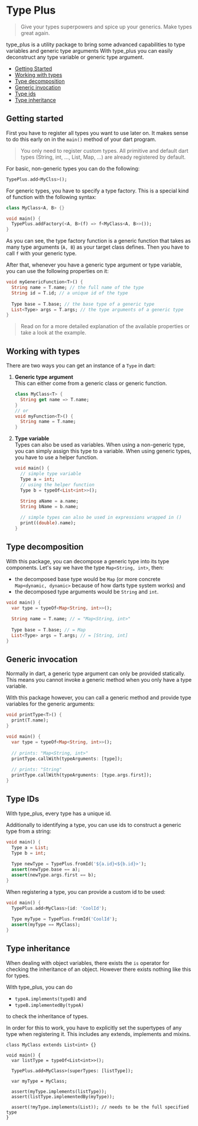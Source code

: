 # Type Plus

> Give your types superpowers and spice up your generics. Make types great again.

type_plus is a utility package to bring some advanced capabilities to type variables and generic type arguments
With type_plus you can easily deconstruct any type variable or generic type argument.

- [Getting Started](#getting-started)
- [Working with types](#working-with-types)
- [Type decomposition](#type-decomposition)
- [Generic invocation](#generic-invocation)
- [Type ids](#type-ids)
- [Type inheritance](#type-inheritance)

## Getting started

First you have to register all types you want to use later on. It makes sense to do this early on in the `main()` method of
your dart program. 

> You only need to register custom types. All primitive and default dart types (String, int, ..., List, Map, ...) are already registered by default.

For basic, non-generic types you can do the following:
```dart
TypePlus.add<MyClss>();
```

For generic types, you have to specify a type factory. This is a special kind of function with the following syntax:
```dart
class MyClass<A, B> {}

void main() {
  TypePlus.addFactory(<A, B>(f) => f<MyClass<A, B>>());
}
```

As you can see, the type factory function is a generic function that takes as many type arguments (`A, B`) as your target class defines. 
Then you have to call `f` with your generic type.

After that, whenever you have a generic type argument or type variable, you can use the following properties on it:

```dart
void myGenericFunction<T>() {
  String name = T.name; // the full name of the type
  String id = T.id; // a unique id of the type
    
  Type base = T.base; // the base type of a generic type
  List<Type> args = T.args; // the type arguments of a generic type
}
```

> Read on for a more detailed explanation of the available properties or take a look at the example.

## Working with types

There are two ways you can get an instance of a `Type` in dart:

1. **Generic type argument**  
   This can either come from a generic class or generic function. 
   
	```dart
	class MyClass<T> {
	  String get name => T.name;
	}
	// or
	void myFunction<T>() {
	  String name = T.name;
	}
	```

2. **Type variable**  
   Types can also be used as variables. When using a non-generic type, you can simply assign this type to a variable. When using generic types, you have to use a helper function.
   
	```dart
	void main() {
	  // simple type variable
	  Type a = int;
	  // using the helper function
	  Type b = typeOf<List<int>>();  
	  
	  String aName = a.name;
	  String bName = b.name;
 
      // simple types can also be used in expressions wrapped in ()
      print((double).name);
	}
	```

## Type decomposition

With this package, you can decompose a generic type into its type components. 
Let's say we have the type `Map<String, int>`, then:

- the decomposed base type would be `Map` (or more concrete `Map<dynamic, dynamic>` because of how darts type system works) and 
- the decomposed type arguments would be `String` and `int`.

```dart
void main() {
  var type = typeOf<Map<String, int>>();
  
  String name = T.name; // = "Map<String, int>"
  
  Type base = T.base; // = Map
  List<Type> args = T.args; // = [String, int]
}
```

## Generic invocation

Normally in dart, a generic type argument can only be provided statically. This means you cannot invoke a generic method when you only have a type variable.

With this package however, you can call a generic method and provide type variables for the generic arguments:

```dart
void printType<T>() {
  print(T.name);
}

void main() {
  var type = typeOf<Map<String, int>>();
  
  // prints: "Map<String, int>"
  printType.callWith(typeArguments: [type]);
  
  // prints: "String"
  printType.callWith(typeArguments: [type.args.first]);
}
```

## Type IDs

With type_plus, every type has a unique id.

Additionally to identifying a type, you can use ids to construct a generic type from a string:

```dart
void main() {
  Type a = List;
  Type b = int;
  
  Type newType = TypePlus.fromId('${a.id}<${b.id}>');
  assert(newType.base == a);
  assert(newType.args.first == b);
}
```

When registering a type, you can provide a custom id to be used:

```dart
void main() {
  TypePlus.add<MyClass>(id: 'CoolId');
  
  Type myType = TypePlus.fromId('CoolId');
  assert(myType == MyClass);
}
```

## Type inheritance

When dealing with object variables, there exists the `is` operator for checking the inheritance of an object. However there exists nothing like this for types.

With type_plus, you can do 

- `typeA.implements(typeB)` and
- `typeB.implementedBy(typeA)`

to check the inheritance of types.

In order for this to work, you have to explicitly set the supertypes of any type when registering it. This includes any extends, implements and mixins.

```
class MyClass extends List<int> {}

void main() {
  var listType = typeOf<List<int>>();
  
  TypePlus.add<MyClass>(superTypes: [listType]);
  
  var myType = MyClass;
  
  assert(myType.implements(listType));
  assert(listType.implementedBy(myType));
  
  assert(!myType.implements(List)); // needs to be the full specified type
} 
```